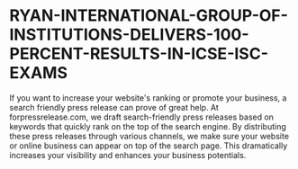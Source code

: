 # RYAN-INTERNATIONAL-GROUP-OF-INSTITUTIONS-DELIVERS-100-PERCENT-RESULTS-IN-ICSE-ISC-EXAMS
If you want to increase your website's ranking or promote your business, a search friendly press release can prove of great help. At forpressrelease.com, we draft search-friendly press releases based on keywords that quickly rank on the top of the search engine. By distributing these press releases through various channels, we make sure your website or online business can appear on top of the search page. This dramatically increases your visibility and enhances your business potentials.
